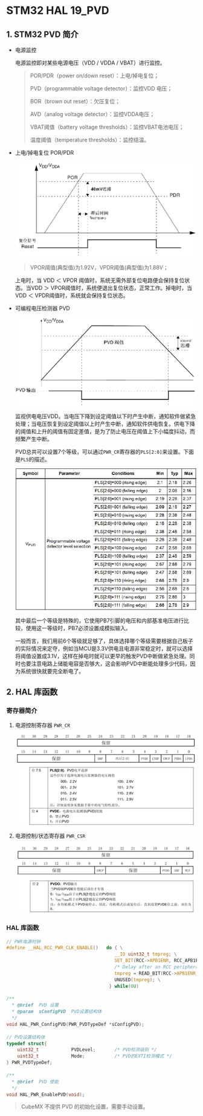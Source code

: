 # STM32 HAL 19_PVD

## 1. STM32 PVD 简介

- 电源监控

  电源监控即对某些电源电压（VDD / VDDA / VBAT）进行监控。

  > POR/PDR（power on/down reset）：上电/掉电复位；
  >
  > PVD（programmable voltage detector）：监控VDD 电压；
  >
  > BOR（brown out reset）：欠压复位；
  >
  > AVD（analog voltage detector）：监控VDDA电压；
  >
  > VBAT阈值（battery voltage thresholds）：监控VBAT电池电压；
  >
  > 温度阈值（temperature thresholds）：监控结温。

- 上电/掉电复位 POR/PDR

	![NULL](./assets/picture_1.jpg)
	
	> VPOR阈值(典型值)为1.92V，VPDR阈值(典型值)为1.88V；
	
	上电时，当 VDD ＜ VPOR 阈值时，系统无需外部复位电路便会保持复位状态。当VDD ＞ VPOR阈值时，系统便退出复位状态，正常工作。掉电时，当VDD ＜ VPDR阈值时，系统就会保持复位状态。
	
- 可编程电压检测器 PVD

  ![NULL](./assets/picture_2.jpg)

  监视供电电压VDD。当电压下降到设定阈值以下时产生中断，通知软件做紧急处理；当电压恢复到设定阈值以上时产生中断，通知软件供电恢复。供电下降的阈值和上升的阈值有固定差值，是为了防止电压在阈值上下小幅度抖动，而频繁产生中断。

  PVD总共可以设置7个等级，可以通过`PWR_CR`寄存器的`PLS[2:0]`来设置。下面是`PLS`的描述。

  ![NULL](./assets/picture_3.jpg)

  其中最后一个等级是特殊的，它使用PB7引脚的电压和内部基准电压进行比较，使用这一等级时，PB7必须设置成模拟输入。

  一般而言，我们用前6个等级就足够了，具体选择哪个等级需要根据自己板子的实际情况来定夺，例如当MCU是3.3V供电且电源非常稳定时，就可以选择将阈值设置成3.1V，这样在掉电时就可以更早的触发PVD中断做紧急处理。同时也要注意电路上储能电容是否够大，这会影响PVD中断能处理多少代码，因为系统很快就要完全断电了。

## 2. HAL 库函数

### 寄存器简介

1. 电源控制寄存器 `PWR_CR`

   ![NULL](./assets/picture_4.jpg)

2. 电源控制/状态寄存器 `PWR_CSR`

   ![NULL](./assets/picture_5.jpg)

### HAL 库函数

```c
// PWR电源时钟
#define __HAL_RCC_PWR_CLK_ENABLE()   do { \
                                        __IO uint32_t tmpreg; \
                                        SET_BIT(RCC->APB1ENR, RCC_APB1ENR_PWREN);\
                                        /* Delay after an RCC peripheral clock enabling */\
                                        tmpreg = READ_BIT(RCC->APB1ENR, RCC_APB1ENR_PWREN);\
                                        UNUSED(tmpreg); \
                                      } while(0U)
                                          
/**
  * @brief  PVD 设置
  * @param  sConfigPVD	PVD设置结构体
  */
void HAL_PWR_ConfigPVD(PWR_PVDTypeDef *sConfigPVD);

// PVD设置结构体
typedef struct{ 
	uint32_t			PVDLevel; 		/* PVD检测级别 */ 
	uint32_t			Mode; 			/* PVD的EXTI检测模式 */ 
} PWR_PVDTypeDef;

/**
  * @brief  PVD 使能
  */
void HAL_PWR_EnablePVD(void);
```

> CubeMX 不提供 PVD 的初始化设置，需要手动设置。



